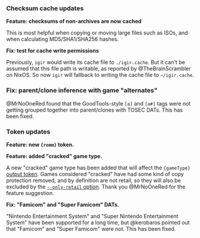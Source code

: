### Checksum cache updates

**Feature: checksums of non-archives are now cached**

This is most helpful when copying or moving large files such as ISOs, and when calculating MD5/SHA1/SHA256 hashes.

**Fix: test for cache write permissions**

Previously, `igir` would write its cache file to `./igir.cache`. But it can't be assumed that this file path is writable, as reported by @TheBrainScrambler on NixOS. So now `igir` will fallback to writing the cache file to `~/igir.cache`.

### Fix: parent/clone inference with game "alternates"

@MrNoOneRed found that the GoodTools-style `[a]` and `[a#]` tags were not getting grouped together into parent/clones with TOSEC DATs. This has been fixed.

### Token updates

****Feature: new `{romm}` token.****

**Feature: added "cracked" game type.**

A new "cracked" game type has been added that will affect the `{gameType}` [output token](https://igir.io/output/tokens/). Games considered "cracked" have had some kind of copy protection removed, and by definition are not retail, so they will also be excluded by the [`--only-retail` option](https://igir.io/roms/filtering-preferences/#only-retail). Thank you @MrNoOneRed for the feature suggestion.

**Fix: "Famicom" and "Super Famicom" DATs.**

"Nintendo Entertainment System" and "Super Nintendo Entertainment System" have been supported for a long time, but @kerobaros pointed out that "Famicom" and "Super Famicom" were not. This has been fixed.
<!--stackedit_data:
eyJoaXN0b3J5IjpbMjA5MTgxMDcsLTEwMjEwMDkxNzQsLTE5ND
Q0Njg4ODMsLTE4NDMxMTc0MTddfQ==
-->